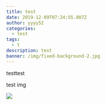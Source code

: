 ```yaml
---
title: test
date: 2019-12-09T07:24:55.807Z
author: yyyy52
categories:
  - test
tags:
  - t
description: test
banner: /img/fixed-background-2.jpg
---
```

testtest

<!--more-->

test img  

![](/img/duywc-1u0aao4s0.jpeg)

